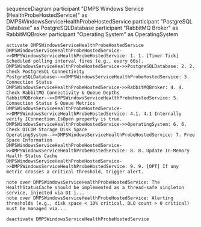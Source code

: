 sequenceDiagram
    participant "DMPS Windows Service (HealthProbeHostedService)" as DMPSWindowsServiceHealthProbeHostedService
    participant "PostgreSQL Database" as PostgreSQLDatabase
    participant "RabbitMQ Broker" as RabbitMQBroker
    participant "Operating System" as OperatingSystem

    activate DMPSWindowsServiceHealthProbeHostedService
    DMPSWindowsServiceHealthProbeHostedService->>DMPSWindowsServiceHealthProbeHostedService: 1. 1. [Timer Tick] Scheduled polling interval fires (e.g., every 60s).
    DMPSWindowsServiceHealthProbeHostedService->>PostgreSQLDatabase: 2. 2. Check PostgreSQL Connectivity
    PostgreSQLDatabase-->>DMPSWindowsServiceHealthProbeHostedService: 3. Connection Status
    DMPSWindowsServiceHealthProbeHostedService->>RabbitMQBroker: 4. 4. Check RabbitMQ Connectivity & Queue Depths
    RabbitMQBroker-->>DMPSWindowsServiceHealthProbeHostedService: 5. Connection Status & Queue Metrics
    DMPSWindowsServiceHealthProbeHostedService->>DMPSWindowsServiceHealthProbeHostedService: 4.1. 4.1 Internally verify IConnection.IsOpen property is true.
    DMPSWindowsServiceHealthProbeHostedService->>OperatingSystem: 6. 6. Check DICOM Storage Disk Space
    OperatingSystem-->>DMPSWindowsServiceHealthProbeHostedService: 7. Free Space Information
    DMPSWindowsServiceHealthProbeHostedService->>DMPSWindowsServiceHealthProbeHostedService: 8. 8. Update In-Memory Health Status Cache
    DMPSWindowsServiceHealthProbeHostedService->>DMPSWindowsServiceHealthProbeHostedService: 9. 9. [OPT] If any metric crosses a critical threshold, trigger alert.

    note over DMPSWindowsServiceHealthProbeHostedService: The HealthStatusCache should be implemented as a thread-safe singleton service, injected via DI i...
    note over DMPSWindowsServiceHealthProbeHostedService: Alerting thresholds (e.g., disk space < 10% critical, DLQ count > 0 critical) must be managed via...

    deactivate DMPSWindowsServiceHealthProbeHostedService
